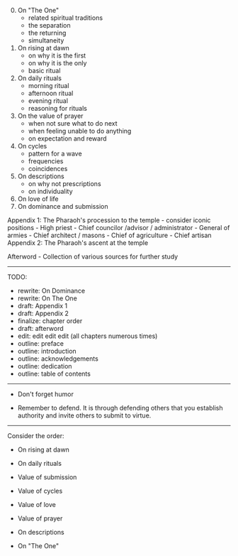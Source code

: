 
0. On "The One"
    - related spiritual traditions
    - the separation
    - the returning
    - simultaneity
1. On rising at dawn
    - on why it is the first
    - on why it is the only
    - basic ritual
2. On daily rituals
    - morning ritual
    - afternoon ritual
    - evening ritual
    - reasoning for rituals
3. On the value of prayer
    - when not sure what to do next
    - when feeling unable to do anything
    - on expectation and reward
4. On cycles
    - pattern for a wave
    - frequencies
    - coincidences
5. On descriptions
    - on why not prescriptions
    - on individuality
6. On love of life
7. On dominance and submission

Appendix 1: The Pharaoh's procession to the temple
    - consider iconic positions
        - High priest
        - Chief councilor /advisor / administrator
        - General of armies
        - Chief architect / masons
        - Chief of agriculture
        - Chief artisan
Appendix 2: The Pharaoh's ascent at the temple

Afterword
    - Collection of various sources for further study

---

TODO:
- rewrite: On Dominance
- rewrite: On The One
- draft: Appendix 1
- draft: Appendix 2
- finalize: chapter order
- draft: afterword
- edit: edit edit edit (all chapters numerous times)
- outline: preface
- outline: introduction
- outline: acknowledgements
- outline: dedication
- outline: table of contents

---

- Don't forget humor

- Remember to defend. It is through defending others that you establish authority and invite others to submit to virtue.

---

Consider the order:

* On rising at dawn
* On daily rituals

* Value of submission
* Value of cycles

* Value of love
* Value of prayer

* On descriptions
* On "The One"

